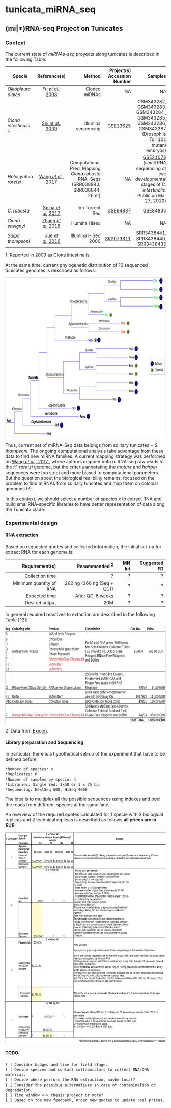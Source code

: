 # tunicata_miRNA_seq

## (mi|\*)RNA-seq Project on Tunicates

### Context

The current state of _miRNAs-seq_ proyects along tunicates is described in the
following Table:

| Specie   |   Reference(s)   | Method  | Project(s) Accession Number | Samples |
|----------|:----------------:|--------------------:|--------------------:|--------:|
| _Oikopleura dioica_ | [Fu _et al._; 2008](https://academic.oup.com/mbe/article/25/6/1067/1131173) | Cloned miRNAs|NA| NA|
| _Ciona intestinalis_ <sup>[1](#1)</sup> | [Shi _et al_., 2009](https://www.nature.com/articles/nsmb.1536) | Illumina sequencing |  [GSE13625](https://www.ncbi.nlm.nih.gov/geo/query/acc.cgi?acc=GSE13625)| GSM343282, GSM343283, GSM343284 , GSM343285, GSM343286, GSM343287 (Drosophila Toll 10b mutant embryos) |
| _Halocynthia roretzi_ | [Wang _et al_., 2017 ](https://bmcgenomics.biomedcentral.com/articles/10.1186/s12864-017-3707-5) | Computational Pred, Mapping _Ciona robusta_ RNA-Seqs (SRR038843, SRR038844, 26 nt) | NA | [GSE21078](https://www.ncbi.nlm.nih.gov/geo/query/acc.cgi?acc=GSM526915) (small RNA sequencing of two developmental stages of _C. intestinalis_. Public on Mar 27, 2010)|
|_C. robusta_| [Spina _et al_.,2017](http://dev.biologists.org/content/144/10/1787.long) | Ion Torrent Seq | [GSE84837](https://www.ncbi.nlm.nih.gov/geo/query/acc.cgi?acc=GSE84837) | GSE84836 |
| _Ciona savignyi_ | [Zhang _et al_.,2018](https://bmcgenomics.biomedcentral.com/articles/10.1186/s12864-018-4566-4)| Illumina Hiseq | NA | NA | 
| _Salpa thompsoni_ | [Jue _et al_.,2016](https://www.ncbi.nlm.nih.gov/pmc/articles/PMC5174732/pdf/evw215.pdf) | Illumina HiSeq 2000| [SRP073811](https://www.ncbi.nlm.nih.gov/Traces/study/?uids=2470099%2C2470098%2C2470097) | SRR3438441, SRR3438440, SRR3438439 |   

<a name="1">1</a>: Reported in 2009 as Ciona intestinalis.

At the same time, current phylogenetic distribution of 16 sequenced tunicates genomes is described as follows:
<p align="center">
  <img width="860" height="500" src="https://github.com/cavelandiah/tunicata_miRNA_seq/blob/master/Figures/treeTunicata.png?raw=true">
</p>

Thus, current set of miRNA-Seq data belongs from solitary tunicates + _S. thompsoni_. The ongoing computational analysis take advantage from these data to find new miRNA families. A current mapping strategy was performed on [Wang _et al_., 2017 ](https://bmcgenomics.biomedcentral.com/articles/10.1186/s12864-017-3707-5), where authors mapped both miRNA-seq raw reads to the _H. roretzi_ genome, but the criteria annotating the _mature_ and _hairpin_ sequences were too strict and more biased to computational parameters. But the question about the biological realibility remains, focused on the problem to find miRNAs from solitary tuncates and map them on colonial genomes (?).

In this context, we should select a number of species _x_ to extract RNA and build smallRNA-specific libraries to have better representation of data along the Tunicata clade. 

### Experimental design


#### RNA extraction
Based on requested quotes and collected information, the initial set-up for extract RNA for each genome is:

|Requirement(s)|Recommended <sup>[2](#2)</sup> |MN kit|Suggested FD|
|-------------:|----------:|-----:|-----------:|
| Collection time | ? | ? | ? |
| Minimum quantity of RNA | 260 ng (160 ng (Seq + QC))| ? | ? |
| Expected time | After QC, 6 weeks | ? | ? |
| Desired output | 20M | ? | ? |

In general required reactives to extaction are described in the following Table [^2]:
<p align="center">
  <img width="560" height="300" src="https://github.com/cavelandiah/tunicata_miRNA_seq/blob/master/Figures/lysysprices.png?raw=true">
</p>

<a name="2">2</a>: Data from [Exiqon](http://www.exiqon.com/small-rna-ngs).

#### Library preparation and Sequencing

In particular, there is a hypothetical set-up of the experiment that have to be defined before:
	
	*Number of species: x
	*Replicates: 0
	*Number of samples by specie: 4
	*Libraries: Single End: 1x50 or 1 x 75 bp.
	*Sequencing: NextSeq 500, HiSeq 4000

The idea is to multiplex all the possible sequences using indexes and pool the reads from different species at the same lane. 


An overview of the required quotes calculated for 1 specie with 2 biological replicas and 2 technical replicas is described as follows **all prices are in $US**:

<p align="center">
  <img width="510" height="660" src="https://github.com/cavelandiah/tunicata_miRNA_seq/blob/master/Figures/quotes.png?raw=true">
</p>

#### TODO:
	[ ] Consider budged and time for field stage.
	[ ] Decide species and contact collaborators to collect RNA/DNA material.
	[ ] Decide where perform the RNA extraction, maybe local?
	[ ] Consider the possible alternatives in case of contamination or degradation.
	[ ] Time window <-> thesis project or more?
	[ ] Based on the new feedback, order new quotes to update real prices.
